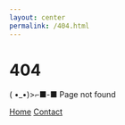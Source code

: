 ```yaml
---
layout: center
permalink: /404.html
---
```


# 404

( •_•)>⌐■-■
Page not found

<div class="mt3">
  <a href="{{ site.baseurl }}/" class="button button-blue button-big">Home</a>
  <a href="{{ site.baseurl }}/contact/" class="button button-blue button-big">Contact</a>
</div>
